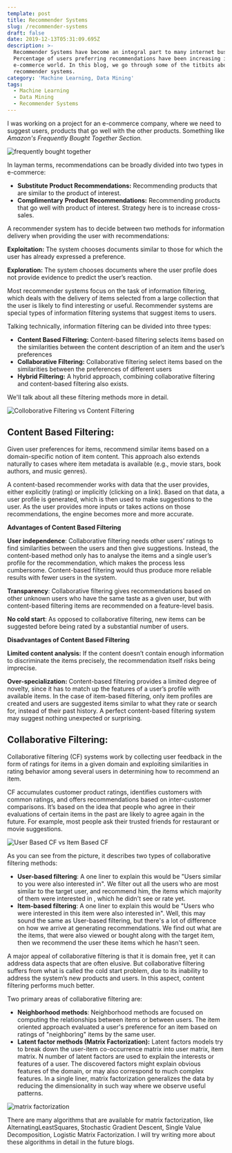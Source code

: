 ```yaml
---
template: post
title: Recommender Systems
slug: /recommender-systems
draft: false
date: 2019-12-13T05:31:09.695Z
description: >-
  Recommender Systems have become an integral part to many internet businesses.
  Percentage of users preferring recommendations have been increasing in the
  e-commerce world. In this blog, we go through some of the titbits about
  recommender systems. 
category: 'Machine Learning, Data Mining'
tags:
  - Machine Learning
  - Data Mining
  - Recommender Systems
---
```

I was working on a project for an e-commerce company, where we need to suggest users, products that go well with the other products. Something like _Amazon's Frequently Bought Together Section._

![frequently bought together](/media/frequently-bought-together.png "Frequently Bought Together in Amazon")

In layman terms, recommendations can be broadly divided into two types in e-commerce: 

* **Substitute Product Recommendations:** Recommending products that are similar to the product of interest.
* **Complimentary** **Product** **Recommendations:** Recommending products that go well with product of interest. Strategy here is to increase cross-sales.

A recommender system has to decide between two methods for information delivery when providing the user with recommendations:

**Exploitation:** The system chooses documents similar to those for which the user has already expressed a preference.

**Exploration:** The system chooses documents where the user profile does not provide evidence to predict the user’s reaction.

Most recommender systems focus on the task of information filtering, which deals with the delivery of items selected from a large collection that the user is likely to find interesting or useful. Recommender systems are special types of information filtering systems that suggest items to users. 

Talking technically, information filtering can be divided into three types:

* **Content Based Filtering:** Content-based filtering selects items based on the similarities between the content description of an item and the user’s preferences
* **Collaborative Filtering:** Collaborative filtering select items based on the similarities between the preferences of different users
* **Hybrid Filtering:** A hybrid approach, combining collaborative filtering and content-based filtering also exists.

We'll talk about all these filtering methods more in detail.

![Colloborative Filtering vs Content Filtering](/media/recommender.jpeg "Colloborative Filtering vs Content Filtering")

## **Content Based Filtering:**

Given user preferences for items, recommend similar items based on a domain-specific notion of item content. This approach also extends naturally to cases where item metadata is available (e.g., movie stars, book authors, and music genres).

A content-based recommender works with data that the user provides, either explicitly (rating) or implicitly (clicking on a link). Based on that data, a user profile is generated, which is then used to make suggestions to the user. As the user provides more inputs or takes actions on those recommendations, the engine becomes more and more accurate.

**Advantages of Content Based Filtering**

**User** **independence**: Collaborative filtering needs other users’ ratings to find similarities between the users and then give suggestions. Instead, the content-based method only has to analyse the items and a single user’s profile for the recommendation, which makes the process less cumbersome. Content-based filtering would thus produce more reliable results with fewer users in the system.

**Transparency**: Collaborative filtering gives recommendations based on other unknown users who have the same taste as a given user, but with content-based filtering items are recommended on a feature-level basis.

**No cold start**: As opposed to collaborative filtering, new items can be suggested before being rated by a substantial number of users.

**Disadvantages of Content Based Filtering**

**Limited content analysis:** If the content doesn’t contain enough information to discriminate the items precisely, the recommendation itself risks being imprecise.

**Over-specialization:** Content-based filtering provides a limited degree of novelty, since it has to match up the features of a user’s profile with available items. In the case of item-based filtering, only item profiles are created and users are suggested items similar to what they rate or search for, instead of their past history. A perfect content-based filtering system may suggest nothing unexpected or surprising.

## Collaborative Filtering:

Collaborative filtering (CF) systems work by collecting user feedback in the form of ratings for items in a given domain and exploiting similarities in rating behavior among several users in determining how to recommend an item.

CF accumulates customer product ratings, identifies customers with common ratings, and offers recommendations based on inter-customer comparisons. It’s based on the idea that people who agree in their evaluations of certain items in the past are likely to agree again in the future. For example, most people ask their trusted friends for restaurant or movie suggestions.

![User Based CF vs Item Based CF](/media/collaborative.jpeg "User Based CF vs Item Based CF")

As you can see from the picture, it describes two types of collaborative filtering methods:

* **User-based filtering**: A one liner to explain this would be "Users similar to you were also interested in". We filter out all the users who are most similar to the target user, and recommend him, the items which majority of them were interested in , which he didn't see or rate yet.
* **Item-based filtering**: A one liner to explain this would be "Users who were interested in this item were also interested in". Well, this may sound the same as User-based filtering, but there's a lot of difference on how we arrive at generating recommendations. We find out what are the items, that were also viewed or bought along with the target item, then we recommend the user these items which he hasn't seen.

A major appeal of collaborative filtering is that it is domain free, yet it can address data aspects that are often elusive. But collaborative filtering suffers from what is called the cold start problem, due to its inability to address the system’s new products and users. In this aspect, content filtering performs much better.

Two primary areas of collaborative filtering are:

* **Neighborhood methods**: Neighborhood methods are focused on computing the relationships between items or between users. The item oriented approach evaluated a user's preference for an item based on ratings of "neighboring" items by the same user.
* **Latent factor methods (Matrix Factorization):**  Latent factors models try to break down the user-item co-occurrence matrix into user matrix, item matrix. N number of latent factors are used to explain the interests or features of  a user. The discovered factors might explain obvious features of the domain, or may also correspond to much complex features. In a single liner, matrix factorization generalizes the data by reducing the dimensionality in such way where we observe useful patterns.

![matrix factorization](/media/blah.png "matrix factorization")

There are many algorithms that are available for matrix factorization, like AlternatingLeastSquares, Stochastic Gradient Descent, Single Value Decomposition, Logistic Matrix Factorization. I will try writing more about these algorithms in detail in the future blogs.

